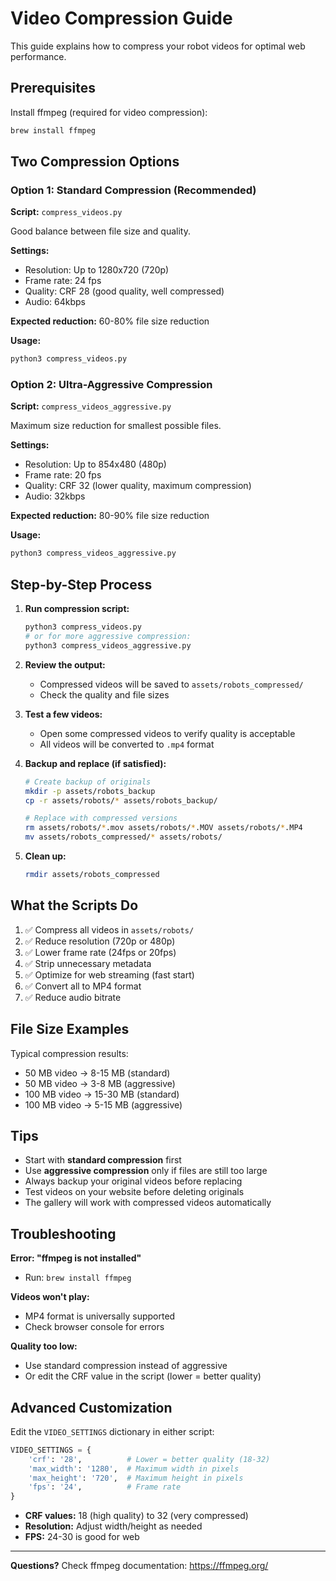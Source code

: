 # Video Compression Guide

This guide explains how to compress your robot videos for optimal web performance.

## Prerequisites

Install ffmpeg (required for video compression):

```bash
brew install ffmpeg
```

## Two Compression Options

### Option 1: Standard Compression (Recommended)
**Script:** `compress_videos.py`

Good balance between file size and quality.

**Settings:**
- Resolution: Up to 1280x720 (720p)
- Frame rate: 24 fps
- Quality: CRF 28 (good quality, well compressed)
- Audio: 64kbps

**Expected reduction:** 60-80% file size reduction

**Usage:**
```bash
python3 compress_videos.py
```

### Option 2: Ultra-Aggressive Compression
**Script:** `compress_videos_aggressive.py`

Maximum size reduction for smallest possible files.

**Settings:**
- Resolution: Up to 854x480 (480p)
- Frame rate: 20 fps
- Quality: CRF 32 (lower quality, maximum compression)
- Audio: 32kbps

**Expected reduction:** 80-90% file size reduction

**Usage:**
```bash
python3 compress_videos_aggressive.py
```

## Step-by-Step Process

1. **Run compression script:**
   ```bash
   python3 compress_videos.py
   # or for more aggressive compression:
   python3 compress_videos_aggressive.py
   ```

2. **Review the output:**
   - Compressed videos will be saved to `assets/robots_compressed/`
   - Check the quality and file sizes

3. **Test a few videos:**
   - Open some compressed videos to verify quality is acceptable
   - All videos will be converted to `.mp4` format

4. **Backup and replace (if satisfied):**
   ```bash
   # Create backup of originals
   mkdir -p assets/robots_backup
   cp -r assets/robots/* assets/robots_backup/
   
   # Replace with compressed versions
   rm assets/robots/*.mov assets/robots/*.MOV assets/robots/*.MP4
   mv assets/robots_compressed/* assets/robots/
   ```

5. **Clean up:**
   ```bash
   rmdir assets/robots_compressed
   ```

## What the Scripts Do

1. ✅ Compress all videos in `assets/robots/`
2. ✅ Reduce resolution (720p or 480p)
3. ✅ Lower frame rate (24fps or 20fps)
4. ✅ Strip unnecessary metadata
5. ✅ Optimize for web streaming (fast start)
6. ✅ Convert all to MP4 format
7. ✅ Reduce audio bitrate

## File Size Examples

Typical compression results:
- 50 MB video → 8-15 MB (standard)
- 50 MB video → 3-8 MB (aggressive)
- 100 MB video → 15-30 MB (standard)
- 100 MB video → 5-15 MB (aggressive)

## Tips

- Start with **standard compression** first
- Use **aggressive compression** only if files are still too large
- Always backup your original videos before replacing
- Test videos on your website before deleting originals
- The gallery will work with compressed videos automatically

## Troubleshooting

**Error: "ffmpeg is not installed"**
- Run: `brew install ffmpeg`

**Videos won't play:**
- MP4 format is universally supported
- Check browser console for errors

**Quality too low:**
- Use standard compression instead of aggressive
- Or edit the CRF value in the script (lower = better quality)

## Advanced Customization

Edit the `VIDEO_SETTINGS` dictionary in either script:

```python
VIDEO_SETTINGS = {
    'crf': '28',          # Lower = better quality (18-32)
    'max_width': '1280',  # Maximum width in pixels
    'max_height': '720',  # Maximum height in pixels
    'fps': '24',          # Frame rate
}
```

- **CRF values:** 18 (high quality) to 32 (very compressed)
- **Resolution:** Adjust width/height as needed
- **FPS:** 24-30 is good for web

---

**Questions?** Check ffmpeg documentation: https://ffmpeg.org/

